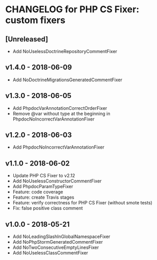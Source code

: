 # CHANGELOG for PHP CS Fixer: custom fixers

## [Unreleased]
- Add NoUselessDoctrineRepositoryCommentFixer

## v1.4.0 - 2018-06-09
- Add NoDoctrineMigrationsGeneratedCommentFixer

## v1.3.0 - 2018-06-05
- Add PhpdocVarAnnotationCorrectOrderFixer
- Remove @var without type at the beginning in PhpdocNoIncorrectVarAnnotationFixer

## v1.2.0 - 2018-06-03
- Add PhpdocNoIncorrectVarAnnotationFixer

## v1.1.0 - 2018-06-02
- Update PHP CS Fixer to v2.12
- Add NoUselessConstructorCommentFixer
- Add PhpdocParamTypeFixer
- Feature: code coverage
- Feature: create Travis stages
- Feature: verify correctness for PHP CS Fixer (without smote tests)
- Fix: false positive class comment

## v1.0.0 - 2018-05-21
- Add NoLeadingSlashInGlobalNamespaceFixer
- Add NoPhpStormGeneratedCommentFixer
- Add NoTwoConsecutiveEmptyLinesFixer
- Add NoUselessClassCommentFixer
